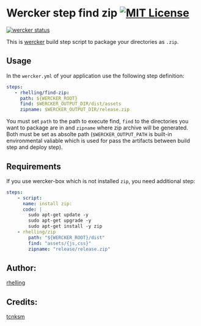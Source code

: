 Wercker step find zip [![MIT License](http://img.shields.io/badge/license-MIT-blue.svg?style=flat)](https://github.com/tcnksm/wercker-step-zip/blob/master/LICENCE)
====

[![wercker status](https://app.wercker.com/status/5774c9ca84206a995f16a4c3/m "wercker status")](https://app.wercker.com/project/bykey/5774c9ca84206a995f16a4c3)

This is [wercker](http://wercker.com/) build step script to package your directories as `.zip`. 

## Usage

In the `wercker.yml` of your application use the following step definition:

```yaml
steps:
   - rhelling/find-zip:
     path: ${WERCKER_ROOT}
     find: $WERCKER_OUTPUT_DIR/dist/assets
     zipname: $WERCKER_OUTPUT_DIR/release.zip
```

You must set `path` to the path to execute find,  `find` to the directories you want to package are in and `zipname`  where zip archive will be generated. Both must be set as absolte path (`$WERCKER_OUTPUT_PATH` is built-in environmental valiable which is used for pass the artifacts between build step and deploy step). 

## Requirements

If you use wercker-box which is not installed `zip`, you need additional step:

```yaml
steps:
    - script:
      name: install zip:
      code: |
        sudo apt-get update -y
        sudo apt-get upgrade -y
        sudo apt-get install -y zip
    - rhelling/zip
        path: "${WERCKER_ROOT}/dist"
        find: "assets/{js,css}"
        zipname: "release/release.zip"
```

## Author:
[rhelling](https://github.com/rhelling)

## Credits:
[tcnksm](https://github.com/tcnksm)
